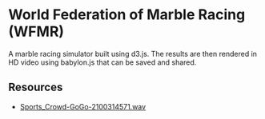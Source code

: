 # World Federation of Marble Racing (WFMR)
A marble racing simulator built using d3.js. The results are then rendered in HD video using babylon.js that can be saved and shared.

## Resources

* [Sports_Crowd-GoGo-2100314571.wav](http://soundbible.com/1881-Sports-Crowd.html)
